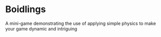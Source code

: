 Boidlings
=========

A mini-game demonstrating the use of applying simple physics to make your game dynamic and intriguing
